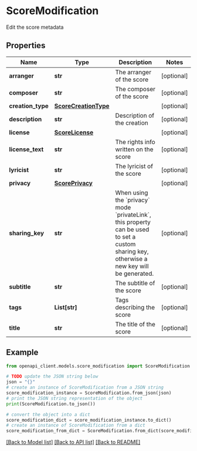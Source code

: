 # ScoreModification

Edit the score metadata

## Properties

Name | Type | Description | Notes
------------ | ------------- | ------------- | -------------
**arranger** | **str** | The arranger of the score | [optional] 
**composer** | **str** | The composer of the score | [optional] 
**creation_type** | [**ScoreCreationType**](ScoreCreationType.md) |  | [optional] 
**description** | **str** | Description of the creation | [optional] 
**license** | [**ScoreLicense**](ScoreLicense.md) |  | [optional] 
**license_text** | **str** | The rights info written on the score | [optional] 
**lyricist** | **str** | The lyricist of the score | [optional] 
**privacy** | [**ScorePrivacy**](ScorePrivacy.md) |  | [optional] 
**sharing_key** | **str** | When using the &#x60;privacy&#x60; mode &#x60;privateLink&#x60;, this property can be used to set a custom sharing key, otherwise a new key will be generated. | [optional] 
**subtitle** | **str** | The subtitle of the score | [optional] 
**tags** | **List[str]** | Tags describing the score | [optional] 
**title** | **str** | The title of the score | [optional] 

## Example

```python
from openapi_client.models.score_modification import ScoreModification

# TODO update the JSON string below
json = "{}"
# create an instance of ScoreModification from a JSON string
score_modification_instance = ScoreModification.from_json(json)
# print the JSON string representation of the object
print(ScoreModification.to_json())

# convert the object into a dict
score_modification_dict = score_modification_instance.to_dict()
# create an instance of ScoreModification from a dict
score_modification_from_dict = ScoreModification.from_dict(score_modification_dict)
```
[[Back to Model list]](../README.md#documentation-for-models) [[Back to API list]](../README.md#documentation-for-api-endpoints) [[Back to README]](../README.md)


